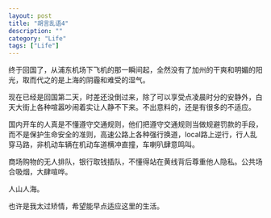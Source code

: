 ```yaml
---
layout: post
title: "胡言乱语4"
description: ""
category: "Life"
tags: ["Life"]
---
```


终于回国了，从浦东机场下飞机的那一瞬间起，全然没有了加州的干爽和明媚的阳光，取而代之的是上海的阴霾和难受的湿气。

现在已经是回国第二天，时差还没倒过来，除了可以享受点凌晨时分的安静外，白天大街上各种喧嚣吵闹着实让人静不下来。不出意料的，还是有很多的不适应。

国内开车的人真是不懂遵守交通规则，他们把遵守交通规则当做规避罚款的手段，而不是保护生命安全的准则，高速公路上各种强行换道，local路上逆行，行人乱穿马路，非机动车辆在机动车道横冲直撞，车喇叭肆意鸣叫。

商场购物的无人排队，银行取钱插队，不懂得站在黄线背后尊重他人隐私。公共场合吸烟，大肆喧哗。

人山人海。

也许是我太过矫情，希望能早点适应这里的生活。
